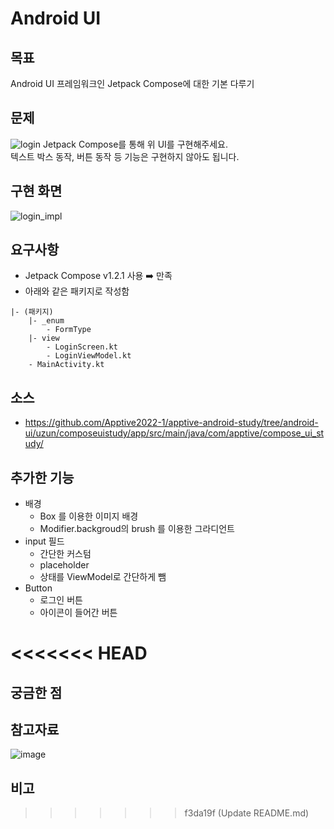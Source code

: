 # Android UI

## 목표
Android UI 프레임워크인 Jetpack Compose에 대한 기본 다루기

## 문제
![login](https://i.imgur.com/2kGMASJ.png)
Jetpack Compose를 통해 위 UI를 구현해주세요.  
텍스트 박스 동작, 버튼 동작 등 기능은 구현하지 않아도 됩니다.

## 구현 화면
![login_impl](https://i.ibb.co/rsWvxJQ/image.png)

## 요구사항
- Jetpack Compose v1.2.1 사용 ➡️ 만족
- 아래와 같은 패키지로 작성함
```plain
|- (패키지)
    |- _enum
        - FormType
    |- view
        - LoginScreen.kt
        - LoginViewModel.kt
    - MainActivity.kt
```

## 소스
- https://github.com/Apptive2022-1/apptive-android-study/tree/android-ui/uzun/composeuistudy/app/src/main/java/com/apptive/compose_ui_study/

## 추가한 기능
- 배경
	- Box 를 이용한 이미지 배경
	- Modifier.backgroud의 brush 를 이용한 그라디언트
- input 필드
	- 간단한 커스텀
	- placeholder
	- 상태를 ViewModel로 간단하게 뺌
- Button
	- 로그인 버튼
	- 아이콘이 들어간 버튼


<<<<<<< HEAD
=======
## 궁금한 점

## 참고자료
![image](https://user-images.githubusercontent.com/84652886/199020258-05aa7d6c-6542-49f6-8d5f-a3c47335c746.png)

## 비고
>>>>>>> f3da19f (Update README.md)

